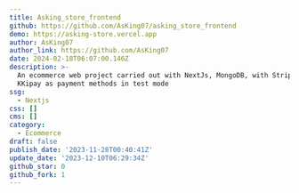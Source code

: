 ```yaml
---
title: Asking_store_frontend
github: https://github.com/AsKing07/asking_store_frontend
demo: https://asking-store.vercel.app
author: AsKing07
author_link: https://github.com/AsKing07
date: 2024-02-18T06:07:00.146Z
description: >-
  An ecommerce web project carried out with NextJs, MongoDB, with Stripe and
  KKipay as payment methods in test mode
ssg:
  - Nextjs
css: []
cms: []
category:
  - Ecommerce
draft: false
publish_date: '2023-11-28T00:40:41Z'
update_date: '2023-12-10T06:29:34Z'
github_star: 0
github_fork: 1
---
```

